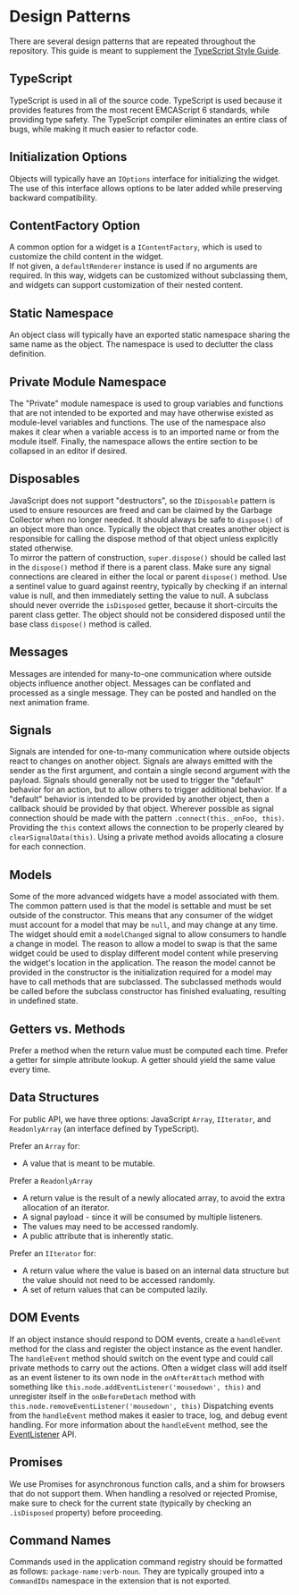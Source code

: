 
# Design Patterns

There are several design patterns that are repeated throughout
the repository.  This guide is meant to supplement the 
[TypeScript Style Guide](https://github.com/jupyterlab/jupyterlab/wiki/TypeScript-Style-Guide).


## TypeScript

TypeScript is used in all of the source code.  TypeScript is used because
it provides features from the most recent EMCAScript 6 standards, while 
providing type safety.  The TypeScript compiler eliminates an entire class 
of bugs, while making it much easier to refactor code.


## Initialization Options

Objects will typically have an `IOptions` interface for
initializing the widget.  The use of this interface allows options
to be later added while preserving backward compatibility.


## ContentFactory Option

A common option for a widget is a `IContentFactory`, which is used to 
customize the child content in the widget.  
If not given, a `defaultRenderer` instance is used if no arguments are 
required.  In this way, widgets can be customized
without subclassing them, and widgets can support customization
of their nested content.


## Static Namespace

An object class will typically have an exported static namespace
sharing the same name as the object.  The namespace is used
to declutter the class definition.


## Private Module Namespace

The "Private" module namespace is used to group variables and
functions that are not intended to be exported and may have
otherwise existed as module-level variables and functions.
The use of the namespace also makes it clear when a variable access
is to an imported name or from the module itself.  Finally,
the namespace allows the entire section to be collapsed in
an editor if desired.


## Disposables

JavaScript does not support "destructors", so the `IDisposable` 
pattern is used to ensure resources are freed and can be claimed by the
Garbage Collector when no longer needed.  It should always be safe to
`dispose()` of an object more than once.  Typically the object that
creates another object is responsible for calling the dispose method
of that object unless explicitly stated otherwise.  
To mirror the pattern  of construction, `super.dispose()` should be called 
last in the `dispose()` method if there is a parent class. 
Make sure any signal connections are cleared in either the local or parent 
`dispose()` method.  Use a sentinel value to guard against reentry, typically 
by checking if an internal value is null, and then immediately setting the 
value to null.  A subclass should never override the `isDisposed` getter,
because it short-circuits the parent class getter.  The object should not
be considered disposed until the base class `dispose()` method is called.


## Messages

Messages are intended for many-to-one communication where outside objects
influence another object.  Messages can be conflated and processed 
as a single message.  They can be posted and handled on the next animation
frame.


## Signals

Signals are intended for one-to-many communication where outside objects
react to changes on another object.  Signals are always emitted with
the sender as the first argument, and contain a single second argument
with the payload.  Signals should generally not be used to trigger the 
"default" behavior for an action, but to allow others to trigger additional
behavior.  If a "default" behavior is intended to be provided by another
object, then a callback should be provided by that object.  Wherever possible
as signal connection should be made with the pattern 
`.connect(this._onFoo, this)`.  Providing the `this` context allows the
connection to be properly cleared by `clearSignalData(this)`.  Using a
private method avoids allocating a closure for each connection.


## Models

Some of the more advanced widgets have a model associated with them.
The common pattern used is that the model is settable and must be set
outside of the constructor.  This means that any consumer of the widget
must account for a model that may be `null`, and may change at any time.
The widget should emit a `modelChanged` signal to allow consumers to
handle a change in model.  The reason to allow a model to swap is that
the same widget could be used to display different model content
while preserving the widget's location in the application.  The reason
the model cannot be provided in the constructor is the initialization 
required for a model may have to call methods that are subclassed.
The subclassed methods would be called before the subclass constructor has
finished evaluating, resulting in undefined state.


## Getters vs. Methods

Prefer a method when the return value must be computed each time.
Prefer a getter for simple attribute lookup.
A getter should yield the same value every time.


## Data Structures


For public API, we have three options: JavaScript `Array`, 
`IIterator`, and `ReadonlyArray` (an interface defined by TypeScript).

Prefer an `Array` for:
- A value that is meant to be mutable.

Prefer a `ReadonlyArray`
- A return value is the result of a newly allocated array, to avoid the 
extra allocation of an iterator.
- A signal payload - since it will be consumed by multiple listeners.
- The values may need to be accessed randomly.
- A public attribute that is inherently static.

Prefer an `IIterator` for:
- A return value where the value is based on an internal data structure but 
the value should not need to be accessed randomly.
- A set of return values that can be computed lazily.


## DOM Events

If an object instance should respond to DOM events, create a `handleEvent`
method for the class and register the object instance as the event handler. The
`handleEvent` method should switch on the event type and could call private
methods to carry out the actions. Often a widget class will add itself as an
event listener to its own node in the `onAfterAttach` method with something like
`this.node.addEventListener('mousedown', this)` and unregister itself in the
`onBeforeDetach` method with `this.node.removeEventListener('mousedown', this)`
Dispatching events from the `handleEvent` method makes it easier to trace, log,
and debug event handling. For more information about the `handleEvent` method,
see the [EventListener](https://developer.mozilla.org/en-US/docs/Web/API/EventListener)
API.


## Promises
We use Promises for asynchronous function calls, and a shim
for browsers that do not support them.  When handling a resolved or 
rejected Promise, make sure to check for the current state (typically
by checking an `.isDisposed` property) before proceeding.


## Command Names
Commands used in the application command registry should be formatted as follows: `package-name:verb-noun`.  They are typically grouped into a
`CommandIDs` namespace in the extension that is not exported.
